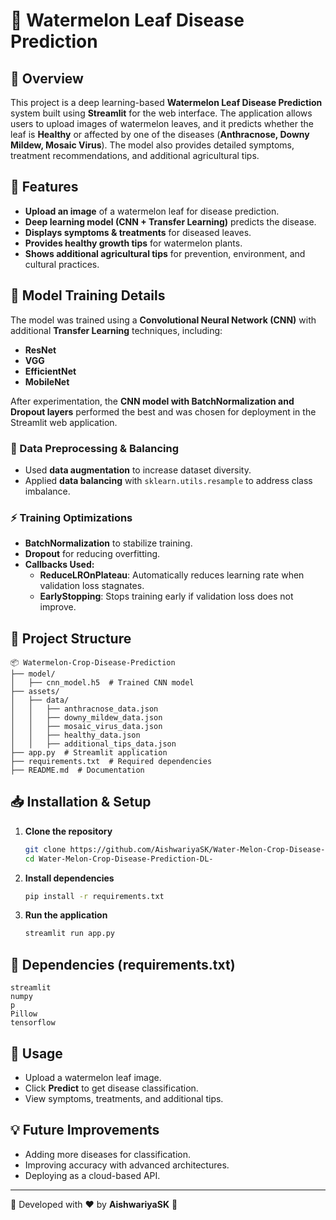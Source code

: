 # 🍉 Watermelon Leaf Disease Prediction

## 📌 Overview
This project is a deep learning-based **Watermelon Leaf Disease Prediction** system built using **Streamlit** for the web interface. The application allows users to upload images of watermelon leaves, and it predicts whether the leaf is **Healthy** or affected by one of the diseases (**Anthracnose, Downy Mildew, Mosaic Virus**). The model also provides detailed symptoms, treatment recommendations, and additional agricultural tips.

## 🚀 Features
- **Upload an image** of a watermelon leaf for disease prediction.
- **Deep learning model (CNN + Transfer Learning)** predicts the disease.
- **Displays symptoms & treatments** for diseased leaves.
- **Provides healthy growth tips** for watermelon plants.
- **Shows additional agricultural tips** for prevention, environment, and cultural practices.

## 🧠 Model Training Details
The model was trained using a **Convolutional Neural Network (CNN)** with additional **Transfer Learning** techniques, including:
- **ResNet**
- **VGG**
- **EfficientNet**
- **MobileNet**

After experimentation, the **CNN model with BatchNormalization and Dropout layers** performed the best and was chosen for deployment in the Streamlit web application.

### 🔄 Data Preprocessing & Balancing
- Used **data augmentation** to increase dataset diversity.
- Applied **data balancing** with `sklearn.utils.resample` to address class imbalance.

### ⚡ Training Optimizations
- **BatchNormalization** to stabilize training.
- **Dropout** for reducing overfitting.
- **Callbacks Used:**
  - **ReduceLROnPlateau**: Automatically reduces learning rate when validation loss stagnates.
  - **EarlyStopping**: Stops training early if validation loss does not improve.

## 📁 Project Structure
```
📦 Watermelon-Crop-Disease-Prediction
├── model/
│   ├── cnn_model.h5  # Trained CNN model
├── assets/
│   ├── data/
│   │   ├── anthracnose_data.json
│   │   ├── downy_mildew_data.json
│   │   ├── mosaic_virus_data.json
│   │   ├── healthy_data.json
│   │   ├── additional_tips_data.json
├── app.py  # Streamlit application
├── requirements.txt  # Required dependencies
├── README.md  # Documentation
```

## 📥 Installation & Setup
1. **Clone the repository**
   ```sh
   git clone https://github.com/AishwariyaSK/Water-Melon-Crop-Disease-Prediction-DL-.git
   cd Water-Melon-Crop-Disease-Prediction-DL-
   ```

2. **Install dependencies**
   ```sh
   pip install -r requirements.txt
   ```

3. **Run the application**
   ```sh
   streamlit run app.py
   ```

## 📜 Dependencies (requirements.txt)
```
streamlit
numpy
p
Pillow
tensorflow
```

## 🎯 Usage
- Upload a watermelon leaf image.
- Click **Predict** to get disease classification.
- View symptoms, treatments, and additional tips.

## 💡 Future Improvements
- Adding more diseases for classification.
- Improving accuracy with advanced architectures.
- Deploying as a cloud-based API.

---
📌 Developed with ❤️ by **AishwariyaSK** 🚀

